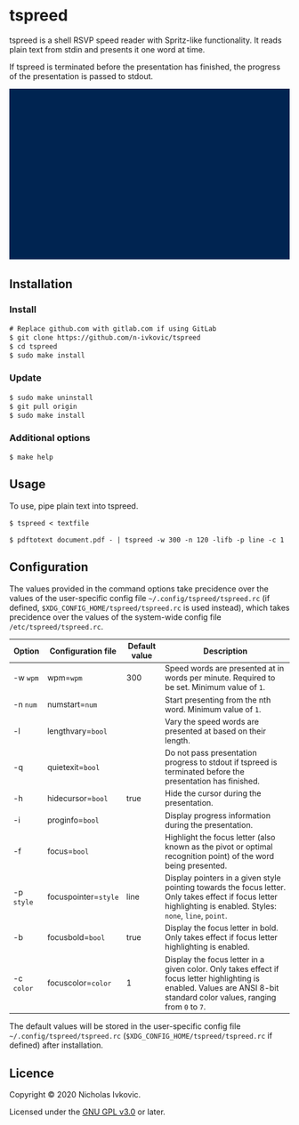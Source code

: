 # tspreed

tspreed is a shell RSVP speed reader with Spritz-like functionality. It reads plain text from stdin and presents it one word at time.

If tspreed is terminated before the presentation has finished, the progress of the presentation is passed to stdout.

![tspreed demo gif](.img/tspreed.gif)

## Installation

### Install

```
# Replace github.com with gitlab.com if using GitLab
$ git clone https://github.com/n-ivkovic/tspreed
$ cd tspreed
$ sudo make install
```

### Update

```
$ sudo make uninstall
$ git pull origin
$ sudo make install
```

### Additional options

```
$ make help
```

## Usage

To use, pipe plain text into tspreed.

```
$ tspreed < textfile
```
```	
$ pdftotext document.pdf - | tspreed -w 300 -n 120 -lifb -p line -c 1
```

## Configuration

The values provided in the command options take precidence over the values of the user-specific config file `~/.config/tspreed/tspreed.rc` (if defined, `$XDG_CONFIG_HOME/tspreed/tspreed.rc` is used instead), which takes precidence over the values of the system-wide config file `/etc/tspreed/tspreed.rc`.

| Option     | Configuration file   | Default value | Description |
| ---        | ---                  | ---           | ---         |
| -w `wpm`   | wpm=`wpm`            | 300           | Speed words are presented at in words per minute. Required to be set. Minimum value of `1`. |
| -n `num`   | numstart=`num`       |               | Start presenting from the nth word. Minimum value of `1`. |
| -l         | lengthvary=`bool`    |               | Vary the speed words are presented at based on their length. |
| -q         | quietexit=`bool`     |               | Do not pass presentation progress to stdout if tspreed is terminated before the presentation has finished. |
| -h         | hidecursor=`bool`    | true          | Hide the cursor during the presentation. |
| -i         | proginfo=`bool`      |               | Display progress information during the presentation. |
| -f         | focus=`bool`         |               | Highlight the focus letter (also known as the pivot or optimal recognition point) of the word being presented. |
| -p `style` | focuspointer=`style` | line          | Display pointers in a given style pointing towards the focus letter. Only takes effect if focus letter highlighting is enabled. Styles: `none`, `line`, `point`. |
| -b         | focusbold=`bool`     | true          | Display the focus letter in bold. Only takes effect if focus letter highlighting is enabled. |
| -c `color` | focuscolor=`color`   | 1             | Display the focus letter in a given color. Only takes effect if focus letter highlighting is enabled. Values are ANSI 8-bit standard color values, ranging from `0` to `7`. |

The default values will be stored in the user-specific config file `~/.config/tspreed/tspreed.rc` (`$XDG_CONFIG_HOME/tspreed/tspreed.rc` if defined) after installation.

## Licence

Copyright © 2020 Nicholas Ivkovic.

Licensed under the [GNU GPL v3.0](./LICENSE) or later.
